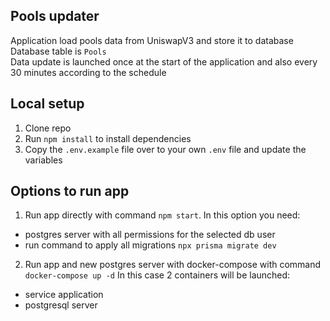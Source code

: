 ## Pools updater

Application load pools data from UniswapV3 and store it to database   
Database table is `Pools`  
Data update is launched once at the start of the application and also every 30 minutes according to the schedule  

## Local setup

1. Clone repo
2. Run `npm install` to install dependencies
3. Copy the `.env.example` file over to your own `.env` file and update the variables

## Options to run app

1. Run app directly with command `npm start`.
   In this option you need:

- postgres server with all permissions for the selected db user
- run command to apply all migrations `npx prisma migrate dev`

2. Run app and new postgres server with docker-compose with command `docker-compose up -d`
   In this case 2 containers will be launched:

- service application
- postgresql server
